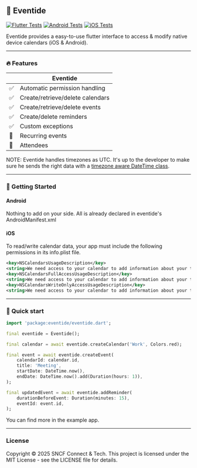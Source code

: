 ## 📆 Eventide

[![Flutter Tests](https://github.com/sncf-connect-tech/eventide/actions/workflows/flutter.yml/badge.svg)](https://github.com/sncf-connect-tech/eventide/actions/workflows/flutter.yml)
[![Android Tests](https://github.com/sncf-connect-tech/eventide/actions/workflows/android.yml/badge.svg)](https://github.com/sncf-connect-tech/eventide/actions/workflows/android.yml)
[![iOS Tests](https://github.com/sncf-connect-tech/eventide/actions/workflows/ios.yml/badge.svg)](https://github.com/sncf-connect-tech/eventide/actions/workflows/ios.yml)

Eventide provides a easy-to-use flutter interface to access & modify native device calendars (iOS & Android).

---

### 🔥 Features
|    | Eventide |
---- | --------------------------------
:white_check_mark: | Automatic permission handling
:white_check_mark: | Create/retrieve/delete calendars
:white_check_mark: | Create/retrieve/delete events
:white_check_mark: | Create/delete reminders
:white_check_mark: | Custom exceptions
:construction: | Recurring events
:construction: | Attendees

NOTE: Eventide handles timezones as UTC. It's up to the developer to make sure he sends the right data with a [timezone aware DateTime class](https://pub.dev/packages/timezone).

---

### 🔨 Getting Started

#### Android

Nothing to add on your side. All is already declared in eventide's AndroidManifest.xml

#### iOS

To read/write calendar data, your app must include the following permissions in its info.plist file.

```xml
<key>NSCalendarsUsageDescription</key>
<string>We need access to your calendar to add information about your trip.</string>
<key>NSCalendarsFullAccessUsageDescription</key>
<string>We need access to your calendar to add information about your trip.</string>
<key>NSCalendarsWriteOnlyAccessUsageDescription</key>
<string>We need access to your calendar to add information about your trip.</string>
```

---

### 🚀 Quick start

```dart
import 'package:eventide/eventide.dart';

final eventide = Eventide();

final calendar = await eventide.createCalendar('Work', Colors.red);

final event = await eventide.createEvent(
    calendarId: calendar.id,
    title: 'Meeting',
    startDate: DateTime.now(),
    endDate: DateTime.now().add(Duration(hours: 1)),
);

final updatedEvent = await eventide.addReminder(
    durationBeforeEvent: Duration(minutes: 15),
    eventId: event.id,
);
```

You can find more in the example app.

---

### License

Copyright © 2025 SNCF Connect & Tech. This project is licensed under the MIT License - see the LICENSE file for details.
